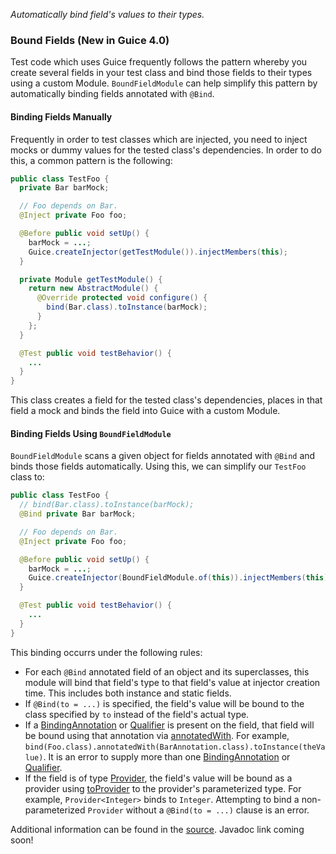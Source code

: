 _Automatically bind field's values to their types._

### Bound Fields (New in Guice 4.0)

Test code which uses Guice frequently follows the pattern whereby you create several fields in your test class and bind those fields to their types using a custom Module. `BoundFieldModule` can help simplify this pattern by automatically binding fields annotated with `@Bind`.

#### Binding Fields Manually
Frequently in order to test classes which are injected, you need to inject mocks or dummy values for the tested class's dependencies. In order to do this, a common pattern is the following:
```java
public class TestFoo {
  private Bar barMock;

  // Foo depends on Bar.
  @Inject private Foo foo;

  @Before public void setUp() {
    barMock = ...;
    Guice.createInjector(getTestModule()).injectMembers(this);
  }

  private Module getTestModule() {
    return new AbstractModule() {
      @Override protected void configure() {
        bind(Bar.class).toInstance(barMock);
      }
    };
  }

  @Test public void testBehavior() {
    ...
  }
}
```
This class creates a field for the tested class's dependencies, places in that field a mock and binds the field into Guice with a custom Module.

#### Binding Fields Using `BoundFieldModule`
`BoundFieldModule` scans a given object for fields annotated with `@Bind` and binds those fields automatically. Using this, we can simplify our `TestFoo` class to:
```java
public class TestFoo {
  // bind(Bar.class).toInstance(barMock);
  @Bind private Bar barMock;

  // Foo depends on Bar.
  @Inject private Foo foo;

  @Before public void setUp() {
    barMock = ...;
    Guice.createInjector(BoundFieldModule.of(this)).injectMembers(this);
  }

  @Test public void testBehavior() {
    ...
  }
}
```

This binding occurrs under the following rules:

 * For each `@Bind` annotated field of an object and its superclasses, this module will bind that field's type to that field's value at injector creation time. This includes both instance and static fields.
 * If `@Bind(to = ...)` is specified, the field's value will be bound to the class specified by `to` instead of the field's actual type.
 * If a [BindingAnnotation](http://google.github.io/guice/api-docs/latest/javadoc/com/google/inject/BindingAnnotation.html) or [Qualifier](http://atinject.googlecode.com/svn/trunk/javadoc/javax/inject/Qualifier.html) is present on the field, that field will be bound using that annotation via [annotatedWith](http://google.github.io/guice/api-docs/latest/javadoc/com/google/inject/binder/AnnotatedBindingBuilder.html). For example, `bind(Foo.class).annotatedWith(BarAnnotation.class).toInstance(theValue)`. It is an error to supply more than one [BindingAnnotation](http://google.github.io/guice/api-docs/latest/javadoc/com/google/inject/BindingAnnotation.html) or [Qualifier](http://atinject.googlecode.com/svn/trunk/javadoc/javax/inject/Qualifier.html).
 * If the field is of type [Provider](http://google.github.io/guice/api-docs/latest/javadoc/com/google/inject/Provider.html), the field's value will be bound as a provider using [toProvider](http://google.github.io/guice/api-docs/latest/javadoc/com/google/inject/binder/LinkedBindingBuilder.html) to the provider's parameterized type. For example, `Provider<Integer>` binds to `Integer`. Attempting to bind a non-parameterized `Provider` without a `@Bind(to = ...)` clause is an error.

Additional information can be found in the [source](https://github.com/google/guice/blob/master/extensions/testlib/src/com/google/inject/testing/fieldbinder/BoundFieldModule.java). Javadoc link coming soon!
